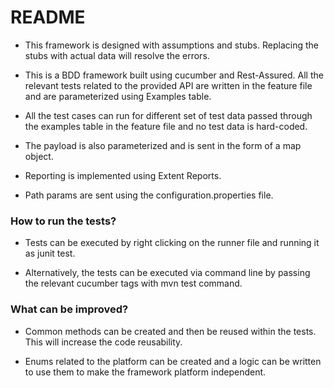 # README #

- This framework is designed with assumptions and stubs. Replacing the stubs with actual data will resolve the errors.

- This is a BDD framework built using cucumber and Rest-Assured. All the relevant tests related to the provided API are written in the feature file and are parameterized using Examples table.

- All the test cases can run for different set of test data passed through the examples table in the feature file and no test data is hard-coded.

- The payload is also parameterized and is sent in the form of a map object.

- Reporting is implemented using Extent Reports.

- Path params are sent using the configuration.properties file.



### How to run the tests? ###

- Tests can be executed by right clicking on the runner file and running it as junit test.

- Alternatively, the tests can be executed via command line by passing the relevant cucumber tags with mvn test command.


### What can be improved? ###

- Common methods can be created and then be reused within the tests. This will increase the code reusability.

- Enums related to the platform can be created and a logic can be written to use them to make the framework platform independent.
